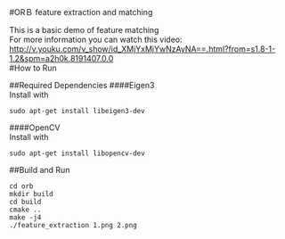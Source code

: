 #ORＢ feature extraction and matching

This is a basic demo of feature matching<br> 
For more information you can watch this video:<br>
http://v.youku.com/v_show/id_XMjYxMjYwNzAyNA==.html?from=s1.8-1-1.2&spm=a2h0k.8191407.0.0<br>
#How to Run

##Required Dependencies
####Eigen3<br>
Install with <br>
```
sudo apt-get install libeigen3-dev
```
####OpenCV<br>
Install with <br>
```
sudo apt-get install libopencv-dev
```
##Build and Run
```
cd orb
mkdir build
cd build
cmake ..
make -j4
./feature_extraction 1.png 2.png
```
